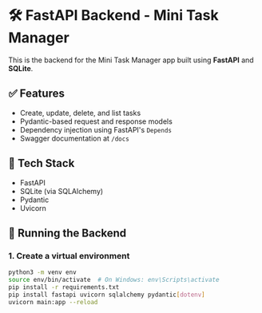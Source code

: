 # 🛠️ FastAPI Backend - Mini Task Manager

This is the backend for the Mini Task Manager app built using **FastAPI** and **SQLite**.

## ✅ Features

- Create, update, delete, and list tasks
- Pydantic-based request and response models
- Dependency injection using FastAPI's `Depends`
- Swagger documentation at `/docs`

## 🧱 Tech Stack

- FastAPI
- SQLite (via SQLAlchemy)
- Pydantic
- Uvicorn

## 🚀 Running the Backend

### 1. Create a virtual environment

```bash
python3 -m venv env
source env/bin/activate  # On Windows: env\Scripts\activate
pip install -r requirements.txt
pip install fastapi uvicorn sqlalchemy pydantic[dotenv]
uvicorn main:app --reload
